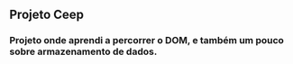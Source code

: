 ## Projeto Ceep
### Projeto onde aprendi a percorrer o DOM, e também um pouco sobre armazenamento de dados.
